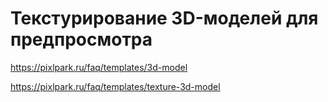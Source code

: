 # Текстурирование 3D-моделей для предпросмотра

https://pixlpark.ru/faq/templates/3d-model

https://pixlpark.ru/faq/templates/texture-3d-model